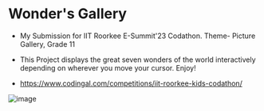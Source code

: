 # Wonder's Gallery

- My Submission for IIT Roorkee E-Summit'23 Codathon. Theme- Picture Gallery, Grade 11

- This Project displays the great seven wonders of the world interactively depending on wherever you move your cursor. Enjoy!

- https://www.codingal.com/competitions/iit-roorkee-kids-codathon/

![image](https://user-images.githubusercontent.com/85481905/216277449-e23b4f40-81b4-45c5-81cb-bfc816196a15.png)
